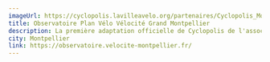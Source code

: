 ```yaml
---
imageUrl: https://cyclopolis.lavilleavelo.org/partenaires/Cyclopolis_Montpellier_small.png
title: Observatoire Plan Vélo Vélocité Grand Montpellier
description: La première adaptation officielle de Cyclopolis de l'association Vélocité pour suivre l'avancement des Vélolignes, le réseau vélo sécurisé montpelliérain.
city: Montpellier
link: https://observatoire.velocite-montpellier.fr/
---
```

